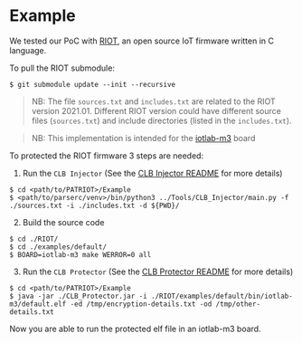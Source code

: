 # Example

We tested our PoC with [RIOT](http://riot-os.org/), an open source IoT firmware written in C language.

To pull the RIOT submodule:
```
$ git submodule update --init --recursive
```

> NB: The file `sources.txt` and `includes.txt` are related to the RIOT version 2021.01. Different RIOT version could have different source files (`sources.txt`) and include directories (listed in the `includes.txt`). 

> NB: This implementation is intended for the [iotlab-m3](https://iot-lab.github.io/docs/boards/iot-lab-m3/) board

To protected the RIOT firmware 3 steps are needed:
1) Run the `CLB Injector` (See the [CLB Injector README](../Tools/CLB_Injector/README.md) for more details)
```
$ cd <path/to/PATRIOT>/Example
$ <path/to/parserc/venv>/bin/python3 ../Tools/CLB_Injector/main.py -f ./sources.txt -i ./includes.txt -d ${PWD}/
```
2) Build the source code
```
$ cd ./RIOT/
$ cd ./examples/default/
$ BOARD=iotlab-m3 make WERROR=0 all
```
3) Run the `CLB Protector` (See the [CLB Protector README](../Tools/CLB_Protector/README.md) for more details)
```
$ cd <path/to/PATRIOT>/Example
$ java -jar ./CLB_Protector.jar -i ./RIOT/examples/default/bin/iotlab-m3/default.elf -ed /tmp/encryption-details.txt -od /tmp/other-details.txt
```

Now you are able to run the protected elf file in an iotlab-m3 board.

